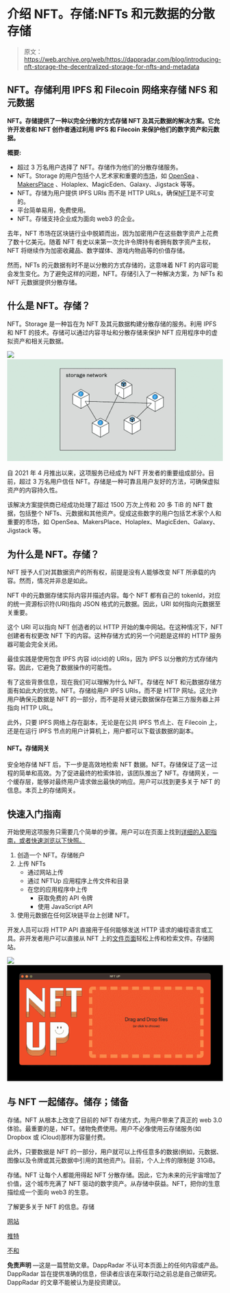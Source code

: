 # 介绍 NFT。存储:NFTs 和元数据的分散存储

> 原文：<https://web.archive.org/web/https://dappradar.com/blog/introducing-nft-storage-the-decentralized-storage-for-nfts-and-metadata>

## NFT。存储利用 IPFS 和 Filecoin 网络来存储 NFS 和元数据

**NFT。存储提供了一种以完全分散的方式存储 NFT 及其元数据的解决方案。它允许开发者和 NFT 创作者通过利用 IPFS 和 Filecoin 来保护他们的数字资产和元数据。**

**概要:**

*   超过 3 万名用户选择了 NFT。存储作为他们的分散存储服务。
*   NFT。Storage 的用户包括个人艺术家和重要的[市场](https://web.archive.org/web/20230120174513/https://dappradar.com/nft/marketplaces)，如 [OpenSea](https://web.archive.org/web/20230120174513/https://dappradar.com/ethereum/marketplaces/opensea) 、 [MakersPlace](https://web.archive.org/web/20230120174513/https://dappradar.com/ethereum/collectibles/makersplace) 、Holaplex、MagicEden、Galaxy、Jigstack 等等。
*   NFT。存储为用户提供 IPFS URIs 而不是 HTTP URLs，确保[NFT](https://web.archive.org/web/20230120174513/https://dappradar.com/nft)是不可变的。
*   平台简单易用，免费使用。
*   NFT。存储支持企业成为面向 web3 的企业。

去年，NFT 市场在区块链行业中脱颖而出，因为加密用户在这些数字资产上花费了数十亿美元。随着 NFT 有史以来第一次允许令牌持有者拥有数字资产主权，NFT 将继续作为加密收藏品、数字媒体、游戏内物品等的价值存储。

然而，NFTs 的元数据有时不是以分散的方式存储的，这意味着 NFT 的内容可能会发生变化。为了避免这样的问题，NFT。存储引入了一种解决方案，为 NFTs 和 NFT 元数据提供分散存储。

## 什么是 NFT。存储？

NFT。Storage 是一种旨在为 NFT 及其元数据构建分散存储的服务。利用 IPFS 和 NFT 的技术。存储可以通过内容寻址和分散存储来保护 NFT 应用程序中的虚拟资产和相关元数据。

![](img/e934d778a672bf3bf2ab92f2835ad615.png)![NFT.Storage network](img/4c6afffdc6fc35c388db5da0ae0102fa.png)

自 2021 年 4 月推出以来，这项服务已经成为 NFT 开发者的重要组成部分。目前，超过 3 万名用户信任 NFT。存储是一种可靠且用户友好的方法，可确保虚拟资产的内容持久性。

该解决方案提供商已经成功处理了超过 1500 万次上传和 20 多 TiB 的 NFT 数据，包括整个 NFTs、元数据和其他资产。促成这些数字的用户包括艺术家个人和重要的市场，如 OpenSea、MakersPlace、Holaplex、MagicEden、Galaxy、Jigstack 等。

## 为什么是 NFT。存储？

NFT 授予人们对其数据资产的所有权，前提是没有人能够改变 NFT 所承载的内容。然而，情况并非总是如此。

NFT 中的元数据存储实际内容并描述内容。每个 NFT 都有自己的 tokenId，对应的统一资源标识符(URI)指向 JSON 格式的元数据。因此，URI 如何指向元数据至关重要。

这个 URI 可以指向 NFT 创造者的以 HTTP 开始的集中网站。在这种情况下，NFT 创建者有权更改 NFT 下的内容。这种存储方式的另一个问题是这样的 HTTP 服务器可能会完全关闭。

最佳实践是使用包含 IPFS 内容 id(cid)的 URIs，因为 IPFS 以分散的方式存储内容。因此，它避免了数据操作的可能性。

有了这些背景信息，现在我们可以理解为什么 NFT。存储在 NFT 和元数据存储方面有如此大的优势。NFT。存储给用户 IPFS URIs，而不是 HTTP 网址。这允许用户确保元数据是 NFT 的一部分，而不是将关键元数据保存在第三方服务器上并指向 HTTP URL。

此外，只要 IPFS 网络上存在副本，无论是在公共 IPFS 节点上、在 Filecoin 上，还是在运行 IPFS 节点的用户计算机上，用户都可以下载该数据的副本。

#### NFT。存储网关

安全地存储 NFT 后，下一步是高效地检索 NFT 数据。NFT。存储保证了这一过程的简单和高效。为了促进最终的检索体验，该团队推出了 NFT。存储网关，一个缓存层，能够对最终用户请求做出最快的响应。用户可以找到更多关于 NFT 的信息。本页上的存储网关。

## 快速入门指南

开始使用这项服务只需要几个简单的步骤。用户可以在页面上找到[详细的入职指南，或者快速浏览以下快照。](https://web.archive.org/web/20230120174513/https://nft.storage/docs/quickstart/)

1.  创造一个 NFT。存储帐户
2.  上传 NFTs
    *   通过网站上传
    *   通过 NFTUp 应用程序上传文件和目录
    *   在您的应用程序中上传
        *   获取免费的 API 令牌
        *   使用 JavaScript API
3.  使用元数据在任何区块链平台上创建 NFT。

开发人员可以将 HTTP API 直接用于任何能够发送 HTTP 请求的编程语言或工具。非开发者用户可以直接从 NFT 上的[文件页面](https://web.archive.org/web/20230120174513/https://nft.storage/files/)轻松上传和检索文件。存储网站。

![](img/5923a1f313b206a1006889755a32bc4d.png)![NFT.Storage NFT UP](img/5d47fabec06ef0f5ba4ef609e7f5a5c4.png)

## 与 NFT 一起储存。储存；储备

存储。NFT 从根本上改变了目前的 NFT 存储方式，为用户带来了真正的 web 3.0 体验。最重要的是，NFT。储物免费使用。用户不必像使用云存储服务(如 Dropbox 或 iCloud)那样为容量付费。

此外，只要数据是 NFT 的一部分，用户就可以上传任意多的数据(例如，元数据、图像以及令牌或其元数据中引用的其他资产)。目前，个人上传的限制是 31GiB。

存储。NFT 让每个人都能用得起 NFT 分散存储。因此，它为未来的元宇宙增加了价值，这个城市充满了 NFT 驱动的数字资产。从存储中获益。NFT，把你的生意描绘成一个面向 web3 的生意。

了解更多关于 NFT 的信息。存储

[网站](https://web.archive.org/web/20230120174513/https://nft.storage/)

[推特](https://web.archive.org/web/20230120174513/https://twitter.com/nft_storage)

[不和](https://web.archive.org/web/20230120174513/https://discord.com/invite/KKucsCpZmY)

**免责声明** —这是一篇赞助文章。DappRadar 不认可本页面上的任何内容或产品。DappRadar 旨在提供准确的信息，但读者应该在采取行动之前总是自己做研究。DappRadar 的文章不能被认为是投资建议。